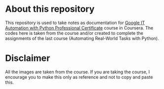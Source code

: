 # About this repository
This repository is used to take notes as documentation for [Google IT Automation with Python Professional Certificate](https://www.coursera.org/professional-certificates/google-it-automation) course in Coursera. The codes  here is taken from the course and/or created to complete the assignments of the last course (Automating Real-World Tasks with Python).

# Disclaimer
All the images are taken from the course. If you are taking the course, I encourage you to make this only as reference and not to copy and paste this.
